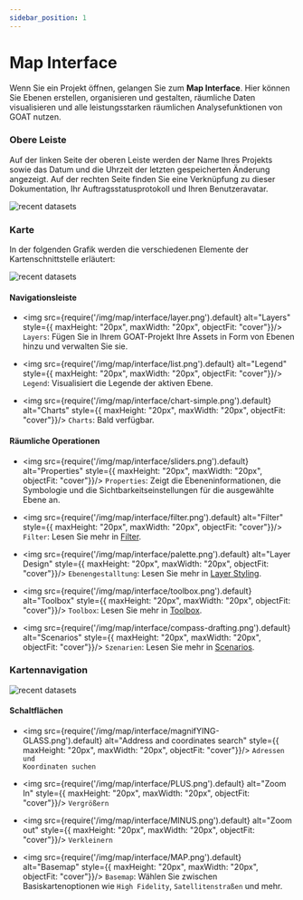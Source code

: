 ```yaml
---
sidebar_position: 1
---
```


# Map Interface

Wenn Sie ein Projekt öffnen, gelangen Sie zum **Map Interface**.
Hier können Sie Ebenen erstellen, organisieren und gestalten, räumliche Daten visualisieren und alle leistungsstarken räumlichen Analysefunktionen von GOAT nutzen.

### Obere Leiste
Auf der linken Seite der oberen Leiste werden der Name Ihres Projekts sowie das Datum und die Uhrzeit der letzten gespeicherten Änderung angezeigt. Auf der rechten Seite finden Sie eine Verknüpfung zu dieser Dokumentation, Ihr Auftragsstatusprotokoll und Ihren Benutzeravatar.  

<div style={{ display: 'flex', flexDirection: 'column', alignItems: 'center' }}>
  <img src={require('/img/map/interface/upperbar.png').default} alt="recent datasets" style={{ maxHeight: "auto", maxWidth: "auto", objectFit: "cover"}}/>
</div> 

### Karte
In der folgenden Grafik werden die verschiedenen Elemente der Kartenschnittstelle erläutert:
<div style={{ display: 'flex', flexDirection: 'column', alignItems: 'center' }}>
  <img src={require('/img/map/interface/map-interface.png').default} alt="recent datasets" style={{ maxHeight: "auto", maxWidth: "auto", objectFit: "cover"}}/>
</div> 

#### Navigationsleiste

- <img src={require('/img/map/interface/layer.png').default} alt="Layers" style={{ maxHeight: "20px", maxWidth: "20px", objectFit: "cover"}}/> <code>Layers</code>: Fügen Sie in Ihrem GOAT-Projekt Ihre Assets in Form von Ebenen hinzu und verwalten Sie sie. 

- <img src={require('/img/map/interface/list.png').default} alt="Legend" style={{ maxHeight: "20px", maxWidth: "20px", objectFit: "cover"}}/> <code>Legend</code>: Visualisiert die Legende der aktiven Ebene.

- <img src={require('/img/map/interface/chart-simple.png').default} alt="Charts" style={{ maxHeight: "20px", maxWidth: "20px", objectFit: "cover"}}/> <code>Charts</code>: Bald verfügbar.

#### Räumliche Operationen

- <img src={require('/img/map/interface/sliders.png').default} alt="Properties" style={{ maxHeight: "20px", maxWidth: "20px", objectFit: "cover"}}/> <code>Properties</code>: Zeigt die Ebeneninformationen, die Symbologie und die Sichtbarkeitseinstellungen für die ausgewählte Ebene an.

- <img src={require('/img/map/interface/filter.png').default} alt="Filter" style={{ maxHeight: "20px", maxWidth: "20px", objectFit: "cover"}}/> <code>Filter</code>: Lesen Sie mehr in <a title=" Filter" href="../map/filter"> Filter</a>. 

- <img src={require('/img/map/interface/palette.png').default} alt="Layer Design" style={{ maxHeight: "20px", maxWidth: "20px", objectFit: "cover"}}/> <code>Ebenengestalltung</code>: Lesen Sie mehr in <a title=" Layer Design" href="../category/layer-styling"> Layer Styling</a>.

- <img src={require('/img/map/interface/toolbox.png').default} alt="Toolbox" style={{ maxHeight: "20px", maxWidth: "20px", objectFit: "cover"}}/> <code>Toolbox</code>:  Lesen Sie mehr in <a title=" Toolbox " href="../category/toolbox"> Toolbox</a>.

- <img src={require('/img/map/interface/compass-drafting.png').default} alt="Scenarios" style={{ maxHeight: "20px", maxWidth: "20px", objectFit: "cover"}}/> <code>Szenarien</code>:  Lesen Sie mehr in <a title="Scenarios" href="../category/scenarios "> Scenarios</a>.

### Kartennavigation

<div style={{ display: 'flex', flexDirection: 'column', alignItems: 'center' }}>
  <img src={require('/img/map/interface/nav.png').default} alt="recent datasets" style={{ maxHeight: "auto", maxWidth: "auto", objectFit: "cover"}}/>
</div> 

#### Schaltflächen

- <img src={require('/img/map/interface/magnifYING-GLASS.png').default} alt="Address and coordinates search" style={{ maxHeight: "20px", maxWidth: "20px", objectFit: "cover"}}/> <code>Adressen und Koordinaten suchen</code>

- <img src={require('/img/map/interface/PLUS.png').default} alt="Zoom In" style={{ maxHeight: "20px", maxWidth: "20px", objectFit: "cover"}}/> <code>Vergrößern</code>

- <img src={require('/img/map/interface/MINUS.png').default} alt="Zoom out" style={{ maxHeight: "20px", maxWidth: "20px", objectFit: "cover"}}/> <code>Verkleinern</code>

- <img src={require('/img/map/interface/MAP.png').default} alt="Basemap" style={{ maxHeight: "20px", maxWidth: "20px", objectFit: "cover"}}/> <code>Basemap</code>: Wählen Sie zwischen Basiskartenoptionen wie <code>High Fidelity</code>, <code>Satellitenstraßen</code> und mehr.
